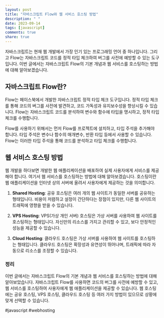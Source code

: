 ```yaml
---
layout: post
title: "자바스크립트 Flow와 웹 서비스 호스팅 방법"
description: " "
date: 2023-09-14
tags: [javascript]
comments: true
share: true
---
```


자바스크립트는 현재 웹 개발에서 가장 인기 있는 프로그래밍 언어 중 하나입니다. 그리고 Flow는 자바스크립트 코드를 정적 타입 체크하여 버그를 사전에 예방할 수 있는 도구입니다. 이번 글에서는 자바스크립트 Flow의 기본 개념과 웹 서비스를 호스팅하는 방법에 대해 알아보겠습니다.

## 자바스크립트 Flow란?

Flow는 페이스북에서 개발한 자바스크립트 정적 타입 체크 도구입니다. 정적 타입 체크를 통해 코드의 버그를 사전에 발견하고, 코드 가독성과 유지보수성을 향상시킬 수 있습니다. Flow는 자바스크립트 코드를 분석하여 변수와 함수에 타입을 명시하고, 정적 타입 체크를 수행합니다.

Flow를 사용하기 위해서는 먼저 Flow를 프로젝트에 설치하고, 타입 주석을 추가해야 합니다. 타입 주석은 변수나 함수의 매개변수, 반환 타입 등에서 사용할 수 있습니다. Flow는 이러한 타입 주석을 통해 코드를 분석하고 타입 체크를 수행합니다.

## 웹 서비스 호스팅 방법

웹 개발을 하다보면 개발한 웹 애플리케이션을 배포하여 실제 사용자에게 서비스를 제공해야 합니다. 여기서 웹 서비스를 호스팅하는 방법에 대해 알아보겠습니다. 호스팅이란 웹 애플리케이션을 인터넷 상의 서버에 올려서 사용자에게 제공하는 것을 의미합니다.

1. **Shared Hosting**: 공유 호스팅은 여러 개의 웹 사이트가 동일한 서버를 공유하는 형태입니다. 비용이 저렴하고 설정이 간단하다는 장점이 있지만, 다른 웹 사이트의 트래픽에 영향을 받을 수 있습니다.

2. **VPS Hosting**: VPS(가상 개인 서버) 호스팅은 가상 서버를 사용하여 웹 사이트를 호스팅하는 형태입니다. 자신만의 리소스를 가지고 관리할 수 있고, 보다 안정적인 성능을 제공할 수 있습니다.

3. **Cloud Hosting**: 클라우드 호스팅은 가상 서버를 사용하여 웹 사이트를 호스팅하는 형태입니다. 클라우드 호스팅은 확장성과 유연성이 뛰어나며, 트래픽에 따라 자동으로 리소스를 조정할 수 있습니다.

### 정리

이번 글에서는 자바스크립트 Flow의 기본 개념과 웹 서비스를 호스팅하는 방법에 대해 알아보았습니다. 자바스크립트 Flow를 사용하면 코드의 버그를 사전에 예방할 수 있고, 웹 서비스를 호스팅하여 사용자에게 웹 애플리케이션을 제공할 수 있습니다. 웹 호스팅에는 공유 호스팅, VPS 호스팅, 클라우드 호스팅 등 여러 가지 방법이 있으므로 상황에 맞게 선택할 수 있습니다.

#javascript #webhosting